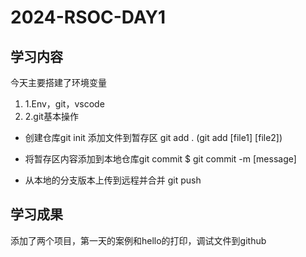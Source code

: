 # 2024-RSOC-DAY1
## 学习内容

今天主要搭建了环境变量
1. 1.Env，git，vscode 
2. 2.git基本操作 
- 创建仓库git init 
添加文件到暂存区 git add . (git add [file1] [file2])

- 将暂存区内容添加到本地仓库git commit $ git commit -m [message]

- 从本地的分支版本上传到远程并合并 git push

## 学习成果

添加了两个项目，第一天的案例和hello的打印，调试文件到github
